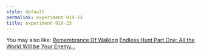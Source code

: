 ```yaml
---
style: default
permalink: experiment-919-23
title: experiment-919-23
---
```

You may also like:
[Remembrance Of Walking](http://scp-wiki.net/remembrance-of-walking)
[Endless Hunt Part One: All the World Will be Your Enemy...](http://scp-wiki.net/ofanendlesshunt-partone-alltheworldwillbeyourenemy)